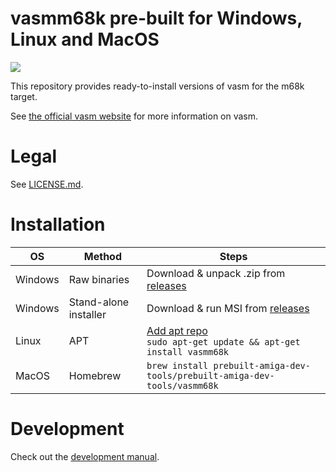 
# vasmm68k pre-built for Windows, Linux and MacOS

![](https://github.com/prebuilt-amiga-dev-tools/vasmm68k/workflows/Build/badge.svg)

This repository provides ready-to-install versions of vasm for the m68k target.

See [the official vasm website](http://sun.hasenbraten.de/vasm) for more information on vasm.

# Legal

See [LICENSE.md](LICENSE.md).

# Installation

| OS | Method | Steps |
| --- | --- | --- |
| Windows | Raw binaries | Download & unpack .zip from [releases](https://github.com/prebuilt-amiga-dev-tools/vasmm68k/releases) |
| Windows | Stand-alone installer | Download & run MSI from [releases](https://github.com/prebuilt-amiga-dev-tools/vasmm68k/releases) |
| Linux | APT | [Add apt repo](https://github.com/prebuilt-amiga-dev-tools/apt-prebuilt-amiga-dev-tools/)<br>`sudo apt-get update && apt-get install vasmm68k` |
| MacOS | Homebrew | `brew install prebuilt-amiga-dev-tools/prebuilt-amiga-dev-tools/vasmm68k` |

# Development

Check out the [development manual](DEVELOPMENT.md).